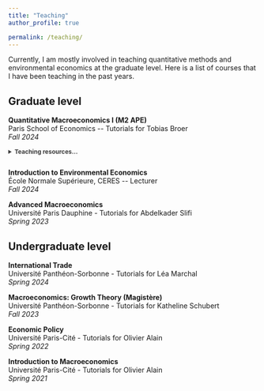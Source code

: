 ```yaml
---
title: "Teaching"
author_profile: true

permalink: /teaching/
---
```


Currently, I am mostly involved in teaching quantitative methods and environmental economics at the graduate level. Here is a list of courses that I have been teaching in the past years.
## Graduate level 

**Quantitative Macroeconomics I (M2 APE)**  
Paris School of Economics -- Tutorials for Tobias Broer     
_Fall 2024_
<details style="padding-bottom: 12px; color: #3b3b3b;">
  <summary style="font-weight: bold; cursor: pointer; font-size: 12px;"> Teaching resources...</summary>
    <ul style="color: #3b3b3b; font-size: 0.85em;">
    <li>
      Introduction to Matlab: <a href="/files/QM1_S0_Matlab_Intro.pdf" style="color: #3b3b3b;">slides</a>
    </li>
    <li>
      Solving the Neoclassical growth model with shooting: <a href="/files/QM1_S1_NGM_shooting.pdf" style="color: #3b3b3b;"> slides</a>
    </li>
    <li>
      Selections of techniques for Log-Linearization: <i>forthcoming</i> 
    </li>
    <li>
      Intro to Dynamic Programming and VFI: <a href="/files/QM1_S1_NGM_shooting.pdf" style="color: #3b3b3b;">slides</a>
    </li>
    <li>
      Endogenous Grid Method: <i>forthcoming</i> 
    </li>
    <li>
      Check out the website of my fellow TA <a href="https://moritzscheidenberger.github.io/" style="color: #3b3b3b;">Mortiz Scheidenberger</a> for some great resources on this course!
    </li>
  </ul>
</details>

**Introduction to Environmental Economics**    
École Normale Supérieure, CERES -- Lecturer    
_Fall 2024_

**Advanced Macroeconomics**  
Université Paris Dauphine - Tutorials for Abdelkader Slifi    
_Spring 2023_ 

## Undergraduate level

**International Trade**   
Université Panthéon-Sorbonne - Tutorials for Léa Marchal     
_Spring 2024_ 

**Macroeconomics: Growth Theory (Magistère)**   
Université Panthéon-Sorbonne - Tutorials for Katheline Schubert   
_Fall 2023_ 

**Economic Policy**   
Université Paris-Cité - Tutorials for Olivier Alain   
_Spring 2022_ 

**Introduction to Macroeconomics**   
Université Paris-Cité - Tutorials for Olivier Alain   
_Spring 2021_ 